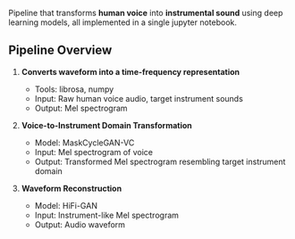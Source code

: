 Pipeline that transforms **human voice** into **instrumental sound** using deep learning models, all implemented in a single jupyter notebook.

## Pipeline Overview

1. **Converts waveform into a time-frequency representation**
   - Tools: librosa, numpy
   - Input: Raw human voice audio, target instrument sounds
   - Output: Mel spectrogram  

3. **Voice-to-Instrument Domain Transformation**  
   - Model: MaskCycleGAN-VC
   - Input: Mel spectrogram of voice  
   - Output: Transformed Mel spectrogram resembling target instrument domain

4. **Waveform Reconstruction**  
   - Model: HiFi-GAN  
   - Input: Instrument-like Mel spectrogram  
   - Output: Audio waveform 
